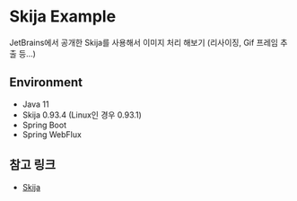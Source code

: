 # Skija Example
JetBrains에서 공개한 Skija를 사용해서 이미지 처리 해보기 (리사이징, Gif 프레임 추출 등...)

## Environment
* Java 11
* Skija 0.93.4 (Linux인 경우 0.93.1)
* Spring Boot
* Spring WebFlux

## 참고 링크
* [Skija](https://github.com/JetBrains/skija)